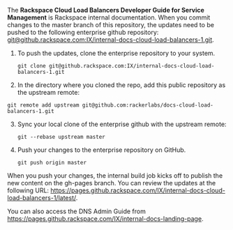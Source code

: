 The **Rackspace Cloud Load Balancers Developer Guide for Service Management** is Rackspace internal documentation. 
When you commit changes to the master branch of this repository, the updates need to be pushed to the following 
enterprise github repository:  [git@github.rackspace.com:IX/internal-docs-cloud-load-balancers-1.git](https://github.rackspace.com/IX/internal-docs-cloud-load-balancers-1/).  

1. To push the updates, clone the enterprise repository to your system. 

   ```git clone git@github.rackspace.com:IX/internal-docs-cloud-load-balancers-1.git```

2. In the directory where you cloned the repo, add this public repository as the upstream remote:

  ```git remote add upstream git@github.com:rackerlabs/docs-cloud-load-balancers-1.git```

3. Sync your local clone of the enterprise github with the upstream remote:

   ```git --rebase upstream master```
   
4. Push your changes to the enterprise repository on GitHub.

   ```git push origin master```
   
When you push your changes, the internal build job kicks off to publish the new content on the gh-pages branch. 
You can review the updates at the following URL: https://pages.github.rackspace.com/IX/internal-docs-cloud-load-balancers-1/latest/.

You can also access the DNS Admin Guide from https://pages.github.rackspace.com/IX/internal-docs-landing-page. 
